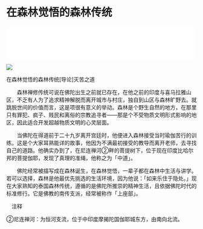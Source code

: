 # 在森林觉悟的森林传统

<iframe frameborder="0" marginwidth="0" marginheight="0" width=500 height=86 src="./mp3/5-0.mp3"></iframe>

![](./img/5-0.webp)

在森林觉悟的森林传统[导论]灭苦之道

　　森林禅修传统可说在佛陀出生之前就已存在，在他之前的印度与喜马拉雅山区，不乏有人为了追求精神解脱而离开城市与村庄，独自到山区与森林旷野去。就跳脱世间的价值而言，这是项很有意义的举动。森林是个野生自然的地方，在那里只有罪犯、疯子、贱民和离俗的宗教追寻者——那是个不受物质文明形式影响的地区，因此适合开发超越物质文明的心灵层面。

　　当佛陀在得道前于二十九岁离开宫廷时，他便进入森林接受当时瑜伽苦行的训练。这是个大家耳熟能详的故事，他因为不满最初接受的教导而离开老师，去寻找自己的道路。他确实办到了，在尼连禅河②畔的菩提树下，位于现在印度比哈尔邦的菩提伽耶，发现了真理的准绳，他称之为「中道」。

　　佛陀经常被描写成在森林诞生，在森林觉悟，一辈子都在森林中生活与讲学。若可以选择，森林是他最优先挑选的生活环境，因为他说：「如来乐住于隐处。」现在大家熟知的泰国森林传统，遵循的是佛陀所推崇的精神生活，且依据佛陀时代的标准修行。它是佛教的南传支派，经常被称作「上座部」。

　注释

②尼连禅河：为恒河支流，位于中印度摩揭陀国伽耶城东方，由南向北流。

 

